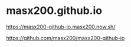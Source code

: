 # masx200.github.io

https://masx200-github-io.masx200.now.sh/

https://github.com/masx200/masx200-github-io
